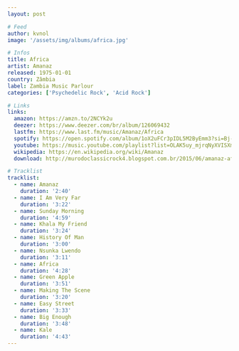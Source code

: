```yaml
---
layout: post

# Feed
author: kvnol
image: '/assets/img/albums/africa.jpg'

# Infos
title: Africa
artist: Amanaz
released: 1975-01-01
country: Zâmbia
label: Zambia Music Parlour
categories: ['Psychedelic Rock', 'Acid Rock']

# Links
links:
  amazon: https://amzn.to/2NCYk2u
  deezer: https://www.deezer.com/br/album/126069432
  lastfm: https://www.last.fm/music/Amanaz/Africa
  spotify: https://open.spotify.com/album/1oX2uFCr3pIDL5M2ByEmm3?si=Bj-iL5IqQh2Ims3L37h74g
  youtube: https://music.youtube.com/playlist?list=OLAK5uy_mjrqNyXVISXmA775EhVhV2UoGwDrdYvdA
  wikipedia: https://en.wikipedia.org/wiki/Amanaz
  download: http://murodoclassicrock4.blogspot.com.br/2015/06/amanaz-africa-1975.html

# Tracklist
tracklist:
  - name: Amanaz
    duration: '2:40'
  - name: I Am Very Far
    duration: '3:22'
  - name: Sunday Morning
    duration: '4:59'
  - name: Khala My Friend
    duration: '3:24'
  - name: History Of Man
    duration: '3:00'
  - name: Nsunka Lwendo
    duration: '3:11'
  - name: Africa
    duration: '4:28'
  - name: Green Apple
    duration: '3:51'
  - name: Making The Scene
    duration: '3:20'
  - name: Easy Street
    duration: '3:33'
  - name: Big Enough
    duration: '3:48'
  - name: Kale
    duration: '4:43'
---
```

